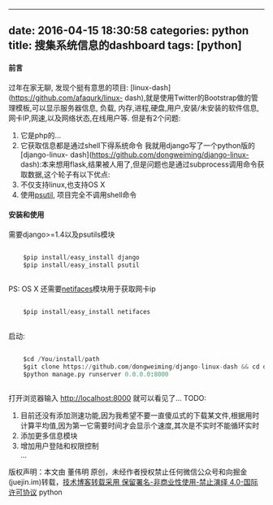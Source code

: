
---
date: 2016-04-15 18:30:58
categories: python
title: 搜集系统信息的dashboard
tags: [python]
---
#### 前言
过年在家无聊, 发现个挺有意思的项目: [linux-dash](https://github.com/afaqurk/linux-
dash),就是使用Twitter的Bootstrap做的管理模板,可以显示服务器信息, 负载,
内存,进程,硬盘,用户,安装/未安装的软件信息,网卡IP,网速,以及网络状态,在线用户等. 但是有2个问题:
  1. 它是php的…
  2. 它获取信息都是通过shell下得系统命令
我就用django写了一个python版的[django-linux-
dash](https://github.com/dongweiming/django-linux-
dash):本来想用flask,结果被人用了,但是问题也是通过subprocess调用命令获取数据,这个轮子有以下优点:
  1. 不仅支持linux,也支持OS X
  2. 使用[psutil](http://code.google.com/p/psutil/), 项目完全不调用shell命令
#### 安装和使用
需要django>=1.4以及psutils模块

``` python    
    
    $pip install/easy_install django  
    $pip install/easy_install psutil  
      
```
  
PS: OS X 还需要[netifaces](https://pypi.python.org/pypi/netifaces)模块用于获取网卡ip

``` python    
    
    $pip install/easy_install netifaces  
      
```
  
启动:

``` python    
    
    $cd /You/install/path  
    $git clone https://github.com/dongweiming/django-linux-dash && cd django-linux-dash  
    $python manage.py runserver 0.0.0.0:8000  
      
```
  
打开浏览器输入 <http://localhost:8000> 就可以看见了…
TODO:
  1. 目前还没有添加测速功能,因为我希望不要一直傻瓜式的下载某文件,根据用时计算平均值,因为第一它需要时间才会显示个速度,其次是不实时不能循环实时
  2. 添加更多信息模块
  3. 增加用户登陆和权限控制  
…

版权声明：本文由 董伟明 原创，未经作者授权禁止任何微信公众号和向掘金(juejin.im)转载，[技术博客转载采用 保留署名-非商业性使用-禁止演绎 4.0-国际许可协议](https://creativecommons.org/licenses/by-nc-nd/4.0/deed.zh)
python
